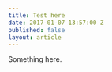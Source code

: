 ```yaml
---
title: Test here
date: 2017-01-07 13:57:00 Z
published: false
layout: article
---
```


Something here. 